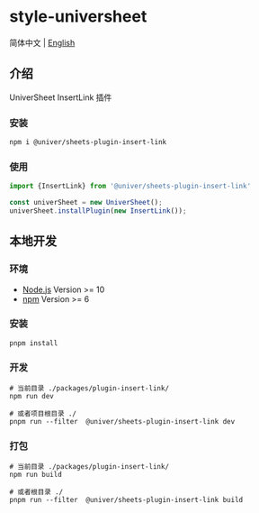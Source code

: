 # style-universheet

简体中文 | [English](./README.md)

## 介绍

UniverSheet InsertLink 插件

### 安装

```bash
npm i @univer/sheets-plugin-insert-link
```

### 使用

```js
import {InsertLink} from '@univer/sheets-plugin-insert-link'

const univerSheet = new UniverSheet();
univerSheet.installPlugin(new InsertLink());
```

## 本地开发

### 环境

-   [Node.js](https://nodejs.org/en/) Version >= 10
-   [npm](https://www.npmjs.com/) Version >= 6

### 安装

```
pnpm install
```

### 开发

```
# 当前目录 ./packages/plugin-insert-link/
npm run dev

# 或者项目根目录 ./
pnpm run --filter  @univer/sheets-plugin-insert-link dev
```

### 打包

```
# 当前目录 ./packages/plugin-insert-link/
npm run build

# 或者根目录 ./
pnpm run --filter  @univer/sheets-plugin-insert-link build
```
